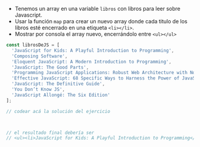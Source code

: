 
* Tenemos un array en una variable `libros` con libros para leer sobre Javascript.
* Usar la función `map` para crear un nuevo array donde cada titulo de los libros esté encerrado en una etiqueta `<li></li>`.
* Mostrar por consola el array nuevo, encerrándolo entre `<ul></ul>`

```js
const librosDeJS = [
  'JavaScript for Kids: A Playful Introduction to Programming',
  'Composing Software',
  'Eloquent JavaScript: A Modern Introduction to Programming',
  'JavaScript: The Good Parts',
  'Programming JavaScript Applications: Robust Web Architecture with Node, HTML5, and Moderns JS Libraries',
  'Effective JavaScript: 68 Specific Ways to Harness the Power of JavaScript',
  'JavaScript: The Definitive Guide',
  'You Don’t Know JS',
  'JavaScript Allongé: The Six Edition'
];

// codear acá la solución del ejercicio



// el resultado final debería ser
// <ul><li>JavaScript for Kids: A Playful Introduction to Programming</li><li>Composing Software</li><li>Eloquent JavaScript: A Modern Introduction to Programming</li><li>JavaScript: The Good Parts</li><li>Programming JavaScript Applications: Robust Web Architecture with Node, HTML5, and Moderns JS Libraries</li><li>Effective JavaScript: 68 Specific Ways to Harness the Power of JavaScript</li><li>JavaScript: The Definitive Guide</li><li>You Don’t Know JS</li><li>JavaScript Allongé: The Six Edition</li></ul>
```
